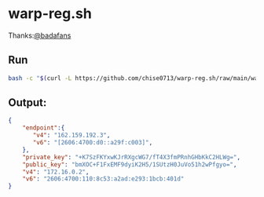 # warp-reg.sh
Thanks:[@badafans](https://github.com/badafans/warp-reg)<br>
## Run
```bash
bash -c "$(curl -L https://github.com/chise0713/warp-reg.sh/raw/main/warp-reg.sh)"
```
## Output:
```json
{
    "endpoint":{
       "v4": "162.159.192.3",
       "v6": "[2606:4700:d0::a29f:c003]",
    },
    "private_key": "+K7SzFKYxwKJrRXgcWG7/fT4X3fmPRnhGHbKkC2HLWg=",
    "public_key": "bmXOC+F1FxEMF9dyiK2H5/1SUtzH0JuVo51h2wPfgyo=",
    "v4": "172.16.0.2",
    "v6": "2606:4700:110:8c53:a2ad:e293:1bcb:401d"
}
```